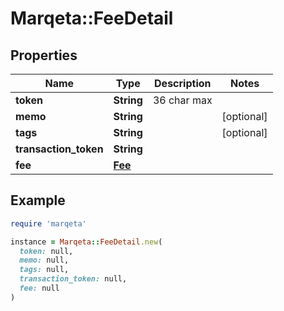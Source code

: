 # Marqeta::FeeDetail

## Properties

| Name | Type | Description | Notes |
| ---- | ---- | ----------- | ----- |
| **token** | **String** | 36 char max |  |
| **memo** | **String** |  | [optional] |
| **tags** | **String** |  | [optional] |
| **transaction_token** | **String** |  |  |
| **fee** | [**Fee**](Fee.md) |  |  |

## Example

```ruby
require 'marqeta'

instance = Marqeta::FeeDetail.new(
  token: null,
  memo: null,
  tags: null,
  transaction_token: null,
  fee: null
)
```

